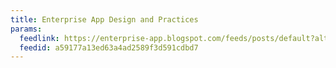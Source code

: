 ```yaml
---
title: Enterprise App Design and Practices
params:
  feedlink: https://enterprise-app.blogspot.com/feeds/posts/default?alt=rss
  feedid: a59177a13ed63a4ad2589f3d591cdbd7
---
```

